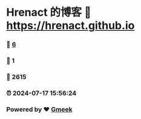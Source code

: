# Hrenact 的博客 :link: https://hrenact.github.io 
### :page_facing_up: [6](https://hrenact.github.io/tag.html) 
### :speech_balloon: 1 
### :hibiscus: 2615 
### :alarm_clock: 2024-07-17 15:56:24 
### Powered by :heart: [Gmeek](https://github.com/Meekdai/Gmeek)
